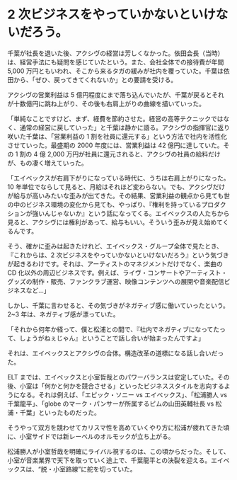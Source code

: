 # 2 次ビジネスをやっていかないといけないだろう。

千葉が社長を退いた後、アクシヴの経営は芳しくなかった。依田会長（当時）は、経営手法にも疑問を感じていたという。また、会社全体での接待費が年間 5,000 万円ともいわれ、そこから来るタガの緩みが社内を覆っていた。千葉は依田から、「ぜひ、戻ってきてくれないか」との要請を受ける。

アクシヴの営業利益は 5 億円程度にまで落ち込んでいたが、千葉が戻るとそれが十数億円に跳ね上がり、その後も右肩上がりの曲線を描いていった。

「単純なことですけど、まず、経費を節約させた。経営の高等テクニックではなく、通常の経営に戻していった」と千葉は静かに語る。アクシヴの指揮官に返り咲いた千葉は、「営業利益の 1 割を社員に還元する」という方法で社内を活性化させていった。最盛期の 2000 年度には、営業利益は 42 億円に達していた。その 1 割の 4 億 2,000 万円が社員に還元されると、アクシヴの社員の給料だけが、もの凄く増えていった。

「エイベックスが右肩下がりになっている時代に、うちは右肩上がりになった。10 年単位でならして見ると、月給はそれほど変わらない。でも、アクシヴだけが給与が高いみたいな歪みが出てきた。その結果、営業利益の観点から見ても世の中のビジネス環境の変化から見ても、やっぱり、『権利を持っているプロダクションが強いんじゃないか』という話になってくる。エイベックスの人たちから見ると、アクシヴには権利があって、給与もいい。そういう歪みが見え始めてくるんです。

そう、確かに歪みは起きたけれど、エイベックス・グループ全体で見たとき、『これからは、2 次ビジネスをやっていかないといけないだろう』という気づきが起きるわけです。それは、アーティストのマネジメントだけでなく、楽曲の CD 化以外の周辺ビジネスです。例えば、ライヴ・コンサートやアーティスト・グッズの制作・販売、ファンクラブ運営、映像コンテンツへの展開や音楽配信ビジネスなど...」

しかし、千葉に言わせると、その気づきがネガティブ感に働いていったという。2~3 年は、ネガティブ感が漂っていた。

「それから何年か経って、僕と松浦との間で、『社内でネガティブになってたって、しょうがねぇじゃん』ということで話し合いが始まったんですよ」

それは、エイベックスとアクシヴの合体。構造改革の道標になる話し合いだった。

ELT までは、エイベックスと小室哲哉とのパワーバランスは安定していた。その後、小室は「何かと何かを競合させる」といったビジネススタイルを志向するようになる。それは例えば、「エピック・ソニー vs エイベックス」、「松浦勝人 vs 千葉龍平」、「globe のマーク・パンサーが所属するピムの山田英輔社長 vs 松浦・千葉」といったものだった。

そうやって双方を競わせてカリスマ性を高めていくやり方に松浦が疲れてきた頃に、小室サイドでは新レーベルのオルモックが立ち上がる。

松浦勝人が小室哲哉を明確にライバル視するのは、この頃からだった。そして、小室が音楽業界で天下を取っていく途上で、千葉龍平との決裂を迎える。エイベックスは、“脱・小室路線”に舵を切っていた。
